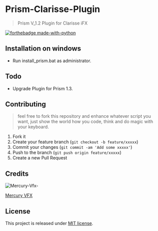 # Prism-Clarisse-Plugin
> Prism V_1.2 Plugin for Clarisse iFX

[![forthebadge made-with-python](http://ForTheBadge.com/images/badges/made-with-python.svg)](https://www.python.org/)



## Installation on windows
- Run install_prism.bat as administrator.


## Todo
- Upgrade Plugin for Prism 1.3.


## Contributing
> feel free to fork this repository and enhance whatever script you want, just show the world how you code, think and do magic with your keyboard.

1. Fork it 
2. Create your feature branch (`git checkout -b feature/xxxxx`)
3. Commit your changes (`git commit -am 'Add some xxxxx'`)
4. Push to the branch (`git push origin feature/xxxxx`)
5. Create a new Pull Request


## Credits
![Mercury-Vfx-](https://s3-eu-west-1.amazonaws.com/wuzzuf/files/company_logo/Mercury-Vfx-Egypt-14101-1599563545.jpg)

[Mercury VFX](https://www.mercuryvfx.com/)


## License
This project is released under [MIT license](https://git.io/JLAfx).
